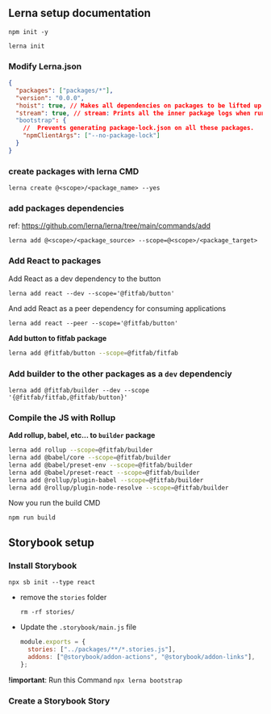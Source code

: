 ## Lerna setup documentation

`npm init -y`

`lerna init`

### Modify Lerna.json

```json
{
  "packages": ["packages/*"],
  "version": "0.0.0",
  "hoist": true, // Makes all dependencies on packages to be lifted up to the root so we de-dupe.
  "stream": true, // stream: Prints all the inner package logs when run.
  "bootstrap": {
    //  Prevents generating package-lock.json on all these packages.
    "npmClientArgs": ["--no-package-lock"]
  }
}
```

### create packages with lerna CMD

`lerna create @<scope>/<package_name> --yes`

### add packages dependencies

ref: https://github.com/lerna/lerna/tree/main/commands/add

`lerna add @<scope>/<package_source> --scope=@<scope>/<package_target>`

### Add React to packages

Add React as a dev dependency to the button

`lerna add react --dev --scope='@fitfab/button'`

And add React as a peer dependency for consuming applications

`lerna add react --peer --scope='@fitfab/button'`

**Add button to fitfab package**

```bash
lerna add @fitfab/button --scope=@fitfab/fitfab
```

### Add builder to the other packages as a `dev` dependenciy

`lerna add @fitfab/builder --dev --scope '{@fitfab/fitfab,@fitfab/button}'`

### Compile the JS with Rollup

**Add rollup, babel, etc... to `builder` package**

```bash
lerna add rollup --scope=@fitfab/builder
lerna add @babel/core --scope=@fitfab/builder
lerna add @babel/preset-env --scope=@fitfab/builder
lerna add @babel/preset-react --scope=@fitfab/builder
lerna add @rollup/plugin-babel --scope=@fitfab/builder
lerna add @rollup/plugin-node-resolve --scope=@fitfab/builder
```

Now you run the build CMD

`npm run build`

## Storybook setup

### Install Storybook

`npx sb init --type react`

- remove the `stories` folder

  `rm -rf stories/`

- Update the `.storybook/main.js` file

  ```js
  module.exports = {
    stories: ["../packages/**/*.stories.js"],
    addons: ["@storybook/addon-actions", "@storybook/addon-links"],
  };
  ```

**!important**: Run this Command `npx lerna bootstrap`

### Create a Storybook Story

```js

```
